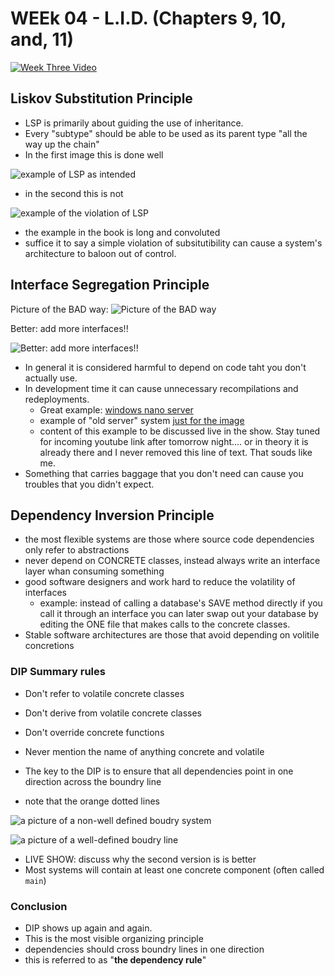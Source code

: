 # WEEk 04 - L.I.D. (Chapters 9, 10, and, 11)

[![Week Three Video](https://img.youtube.com/vi/nN-O4hOE5-0/0.jpg)](https://www.youtube.com/watch?v=nN-O4hOE5-0)

## Liskov Substitution Principle

- LSP is primarily about guiding the use of inheritance. 
- Every "subtype" should be able to be used as its parent type "all the way up the chain"
- In the first image this is done well

![example of LSP as intended](https://user-images.githubusercontent.com/355561/131423517-9435406a-c5d8-4de5-b670-102f23be7ba0.png)

- in the second this is not

![example of the violation of LSP](https://user-images.githubusercontent.com/355561/131423705-69f4b145-498b-4b8e-b8cb-601b12da4399.png)

- the example in the book is long and convoluted 
- suffice it to say a simple violation of subsitutibility can cause a system's architecture to baloon out of control.

## Interface Segregation Principle

Picture of the BAD way:
![Picture of the BAD way](https://user-images.githubusercontent.com/355561/131425144-66adf14f-d892-4c42-a6d7-ffe7e5547698.png)

Better: add more interfaces!!

![Better: add more interfaces!!](https://user-images.githubusercontent.com/355561/131425439-309eed4e-5fa0-49b2-b44f-b53ac58f13ee.png)

- In general it is considered harmful to depend on code taht you don't actually use.
- In development time it can cause unnecessary recompilations and redeployments. 
  - Great example: [windows nano server](https://www.techradar.com/news/software/operating-systems/why-nano-server-is-the-most-vital-change-to-windows-server-since-windows-nt-3-5-1295803)
  - example of "old server" system [just for the image](https://redmondmag.com/articles/2015/02/05/next-windows-server-cloud.aspx)
  - content of this example to be discussed live in the show. Stay tuned for incoming youtube link after tomorrow night.... or in theory it is already there and I never removed this line of text. That souds like me.
- Something that carries baggage that you don't need can cause you troubles that you didn't expect.

## Dependency Inversion Principle

- the most flexible systems are those where source code dependencies only refer to abstractions
- never depend on CONCRETE classes, instead always write an interface layer whan consuming something
- good software designers and work hard to reduce the volatility of interfaces
  - example: instead of calling a database's SAVE method directly if you call it through an interface you can later swap out your database by editing the ONE file that makes calls to the concrete classes.
- Stable software architectures are those that avoid depending on volitile concretions

### DIP Summary rules
- Don't refer to volatile concrete classes
- Don't derive from volatile concrete classes
- Don't override concrete functions
- Never mention the name of anything concrete and volatile

- The key to the DIP is to ensure that all dependencies point in one direction across the boundry line
- note that the orange dotted lines 

![a picture of a non-well defined boudry system](https://user-images.githubusercontent.com/355561/131431424-ebbdb66f-6482-4329-97a5-e1910859c12c.png)

![a picture of a well-defined boudry line](https://user-images.githubusercontent.com/355561/131430536-217b59f3-3db1-4cc7-9d7a-5e738ac50c4b.png)

- LIVE SHOW: discuss why the second version is is better
- Most systems will contain at least one concrete component (often called `main`)

### Conclusion

- DIP shows up again and again.
- This is the most visible organizing principle
- dependencies should cross boundry lines in one direction
- this is referred to as "**the dependency rule**"




